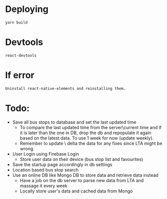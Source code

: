 # Deploying
```
yarn build
```

# Devtools
```
react-devtools
```

# If error
```
Uninstall react-native-elements and reinstalling them.
```

# Todo:
- Save all bus stops to database and set the last updated time
  - To compare the last updated time from the server\current time and if it is later than the one in DB, drop the db and repopulate it again based on the latest data. To use 1 week for now (update weekly).
  - Remember to update \ delta the data for any fixes since LTA might be wrong.
- User Login using Firebase Login
  - Store user data on their device (bus stop list and favourites)
- Save the startup page accordingly in db settings
- Location based bus stop search
- Use an online DB like Mongo DB to store data and retrieve data instead
  - Have a job on the db server to parse new data from LTA and massage it every week
  - Locally store user's data and cached data from Mongo